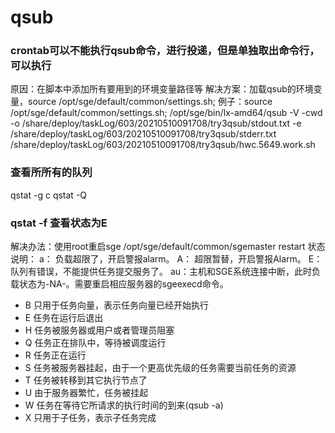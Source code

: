 # qsub

### crontab可以不能执行qsub命令，进行投递，但是单独取出命令行，可以执行
原因：在脚本中添加所有要用到的环境变量路径等
解决方案：加载qsub的环境变量，source /opt/sge/default/common/settings.sh;
例子：source /opt/sge/default/common/settings.sh; /opt/sge/bin/lx-amd64/qsub -V -cwd -o /share/deploy/taskLog/603/20210510091708/try3qsub/stdout.txt -e /share/deploy/taskLog/603/20210510091708/try3qsub/stderr.txt /share/deploy/taskLog/603/20210510091708/try3qsub/hwc.5649.work.sh

### 查看所所有的队列
qstat -g c
qstat -Q

### qstat -f 查看状态为E
解决办法：使用root重启sge
/opt/sge/default/common/sgemaster restart
状态说明：
a： 负载超限了，开启警报alarm。
A： 超限暂替，开启警报Alarm。
E： 队列有错误，不能提供任务提交服务了。
au：主机和SGE系统连接中断，此时负载状态为-NA-。需要重启相应服务器的sgeexecd命令。

* B  只用于任务向量，表示任务向量已经开始执行
* E  任务在运行后退出
* H  任务被服务器或用户或者管理员阻塞
* Q  任务正在排队中，等待被调度运行
* R  任务正在运行
* S  任务被服务器挂起，由于一个更高优先级的任务需要当前任务的资源
* T  任务被转移到其它执行节点了
* U  由于服务器繁忙，任务被挂起
* W  任务在等待它所请求的执行时间的到来(qsub -a)
* X  只用于子任务，表示子任务完成
